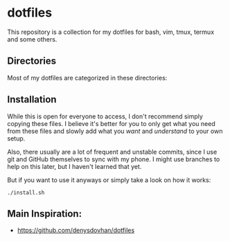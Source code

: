 # dotfiles

This repository is a collection for my dotfiles for bash, vim, tmux, termux and some others.

## Directories

Most of my dotfiles are categorized in these directories:

## Installation

While this is open for everyone to access, I don't recommend simply copying these files.
I believe it's better for you to only get what you need from these files and slowly add what you *want* and *understand* to your own setup.

Also, there usually are a lot of frequent and unstable commits, since I use git and GitHub themselves to sync with my phone.
I might use branches to help on this later, but I haven't learned that yet.

But if you want to use it anyways or simply take a look on how it works:

```
./install.sh
```

## Main Inspiration:

- https://github.com/denysdovhan/dotfiles
